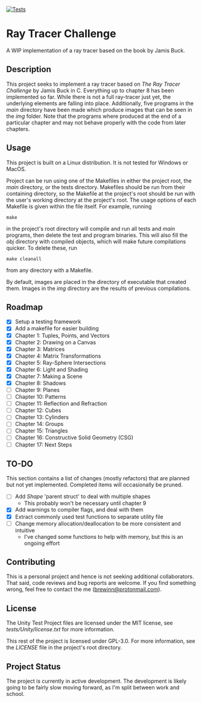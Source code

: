 [![Tests](https://github.com/brewinn/raytracerchallenge/actions/workflows/tests.yml/badge.svg)](https://github.com/brewinn/raytracerchallenge/actions/workflows/tests.yml)
# Ray Tracer Challenge 
A WIP implementation of a ray tracer based on the book by Jamis Buck.

## Description

This project seeks to implement a ray tracer based on _The Ray Tracer
Challenge_ by Jamis Buck in C. Everything up to chapter 8 has been implemented
so far. While there is not a full ray-tracer just yet, the underlying elements are
falling into place. Additionally, five programs in the _main_ directory have
been made which produce images that can be seen in the _img_ folder. Note that
the programs where produced at the end of a particular chapter and may not
behave properly with the code from later chapters.

## Usage

This project is built on a Linux distribution. It is not tested
for Windows or MacOS.

Project can be run using one of the Makefiles in either the project root, the
_main_ directory, or the tests directory. Makefiles should be run from their
containing directory, so the Makefile at the project's root should be run with
the user's working directory at the project's root. The usage options of each
Makefile is given within the file itself. For example, running 

```
make
```

in the project's root directory will compile and run all tests and _main_
programs, then delete the test and program binaries. This will also fill the
_obj_ directory with compiled objects, which will make future compilations quicker. To
delete these, run

```
make cleanall
```

from any directory with a Makefile.

By default, images are placed in the directory of executable that created them. Images
in the _img_ directory are the results of previous compilations.

## Roadmap

- [x] Setup a testing framework
- [x] Add a makefile for easier building
- [x] Chapter 1: Tuples, Points, and Vectors
- [x] Chapter 2: Drawing on a Canvas
- [x] Chapter 3: Matrices
- [x] Chapter 4: Matrix Transformations
- [x] Chapter 5: Ray-Sphere Intersections
- [x] Chapter 6: Light and Shading
- [x] Chapter 7: Making a Scene
- [x] Chapter 8: Shadows
- [ ] Chapter 9: Planes
- [ ] Chapter 10: Patterns
- [ ] Chapter 11: Reflection and Refraction
- [ ] Chapter 12: Cubes
- [ ] Chapter 13: Cylinders
- [ ] Chapter 14: Groups
- [ ] Chapter 15: Triangles
- [ ] Chapter 16: Constructive Solid Geometry (CSG)
- [ ] Chapter 17: Next Steps

## TO-DO

This section contains a list of changes (mostly refactors) that are planned but not yet implemented.
Completed items will occasionally be pruned.

- [ ] Add _Shape_ 'parent struct' to deal with multiple shapes
	- This probably won't be necessary until chapter 9
- [x] Add warnings to compiler flags, and deal with them
- [x] Extract commonly used test functions to separate utility file
- [ ] Change memory allocation/deallocation to be more consistent and intuitive
    - I've changed some functions to help with memory, but this is an ongoing effort

## Contributing

This is a personal project and hence is not seeking additional collaborators.
That said, code reviews and bug reports are welcome. If you find something
wrong, feel free to contact the me (brewinn@protonmail.com).

## License

The Unity Test Project files are licensed under the MIT license, see
_tests/Unity/license.txt_ for more information.

This rest of the project is licensed under GPL-3.0. For more information, see
the _LICENSE_ file in the project's root directory.

## Project Status

The project is currently in active development. The development is likely going
to be fairly slow moving forward, as I'm split between work and school.
